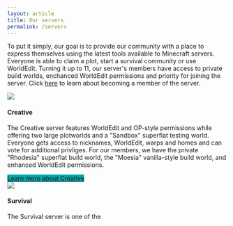 ```yaml
---
layout: article
title: Our servers
permalink: /servers
---
```


To put it simply, our goal is to provide our community with a place to express themselves using the latest tools available to Minecraft servers. Everyone is able to claim a plot, start a survival community or use WorldEdit. Turning it up to 11, our server's members have access to private build worlds, enchanced WorldEdit permissions and priority for joining the server. Click [here](../) to learn about becoming a member of the server.

<div class="item">
  <div class="item__image">
    <img class="image image--md" src="{{ site.baseurl }}/assets/images/creative.png"/>
  </div>
  <div class="item__content">
    <div class="item__header">
      <h4>Creative</h4>
    </div>
    <div class="item__description">
      <p>The Creative server features WorldEdit and OP-style permissions while offering two large plotworlds and a "Sandbox" superflat testing world. Everyone gets access to nicknames, WorldEdit, warps and homes and can vote for additional privliges. For our members, we have the private "Rhodesia" superflat build world, the "Moesia" vanilla-style build world, and enhanced WorldEdit permissions.</p>
      <a class="button button--secondary button--rounded button--lg" style="background-color: #00a8a8" href="{{ site.baseurl}}/servers/creative">Learn more about Creative</a>
    </div>
  </div>
</div>

<div class="item">
  <div class="item__image">
    <img class="image image--md" src="{{ site.baseurl }}/assets/images/survival.png"/>
  </div>
  <div class="item__content">
    <div class="item__header">
      <h4>Survival</h4>
    </div>
    <div class="item__description">
      <p>The Survival server is one of the</p>
    </div>
  </div>
</div>
